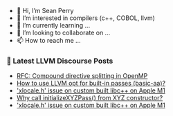 - 👋 Hi, I’m Sean Perry
- 👀 I’m interested in compilers (c++, COBOL, llvm)
- 🌱 I’m currently learning ...
- 💞️ I’m looking to collaborate on ...
- 📫 How to reach me ...

<!---
s66perry/s66perry is a ✨ special ✨ repository because its `README.md` (this file) appears on your GitHub profile.
You can click the Preview link to take a look at your changes.
--->
### 📕 Latest LLVM Discourse Posts

<!-- DISCOURSE-LLVM:START -->
- [RFC: Compound directive splitting in OpenMP](https://discourse.llvm.org/t/rfc-compound-directive-splitting-in-openmp/81272#post_5)
- [How to use LLVM opt for built-in passes &lpar;basic-aa&rpar;?](https://discourse.llvm.org/t/how-to-use-llvm-opt-for-built-in-passes-basic-aa/82460#post_1)
- [&#39;xlocale.h&#39; issue on custom built libc++ on Apple M1](https://discourse.llvm.org/t/xlocale-h-issue-on-custom-built-libc-on-apple-m1/82414#post_4)
- [Why call initializeXYZPass&lpar;&rpar; from XYZ constructor?](https://discourse.llvm.org/t/why-call-initializexyzpass-from-xyz-constructor/80692#post_8)
- [&#39;xlocale.h&#39; issue on custom built libc++ on Apple M1](https://discourse.llvm.org/t/xlocale-h-issue-on-custom-built-libc-on-apple-m1/82414#post_3)
<!-- DISCOURSE-LLVM:END -->
